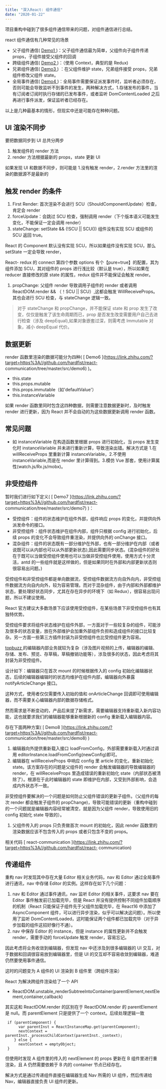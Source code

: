 ```yaml
---
title: "深入React: 组件通信"
date: "2020-01-22"
---
```


项目重构中碰到了很多组件通信带来的问题，对组件通信进行总结。

react 组件通信有几种常见的场景

- 父子组件通信( [ Demo1 ](https://link.zhihu.com/?target=https%3A//github.com/hardfist/react-communication/tree/master/src/demo1) )：父子组件通信最为简单，父组件向子组件传递 props，子组件接受父组件的回调
- 跨级组件通信( [ Demo2 ](https://link.zhihu.com/?target=https%3A//github.com/hardfist/react-communication/tree/master/src/demo2) )：（使用 Context，典型的是 Redux)
- 兄弟组件通信( [ Demo3 ](https://link.zhihu.com/?target=https%3A//github.com/hardfist/react-communication/tree/master/src/demo3) ) ：在父组件维护 state，兄弟组件接受 props，兄弟组件修改父组件 state。
- 全局事件通信( [ Demo4 ](https://link.zhihu.com/?target=https%3A//github.com/hardfist/react-communication/tree/master/src/demo3) )：全局事件需要保证派发事件时，监听者必须存在，否则可能会导致监听不到事件的发生，两种解决方式，1.存储发布的事件，当有订阅者订阅时执行存储的已发布事件，或者监听 DomContentLoaded 之后再进行事件派发，保证监听者已经存在。

以上是几种最基本的情形，但现实中还是可能存在种种问题。

## **UI 渲染不同步**

要把数据同步到 UI 总共分两步

1. 触发组件的 render 方法
2. render 方法根据最新的 props，state 更新 UI

如果发现 UI 和数据不同步，则可能是 1.没有触发 render，2.render 方法里的渲染的数据源不是最新的

## **触发 render 的条件**

1. First Render: 首次渲染不会进行 SCU（ShouldComponentUpdate）检查，肯定会 render
2. forceUpdate：会跳过 SCU 检查，强制调用 render（下个版本语义可能发生变化，不能保证一定会调用 render）
3. stateChange: setState && (!SCU || SCU()) 组件没有实现 SCU 或组件的 SCU 返回 true。

React 的 Component 默认没有实现 SCU，所以如果组件没有实现 SCU，那么 setState 一定会导致 render，

React-
redux 的 connect 第四个参数 options 有个【pure=true】的配置，其为组件添加 SCU，其对组件的 props 进行浅比较（默认是 true），所以如果在 reducer 直接修改的原 state 的属性，redux 组件并不能保证会触发 render。

1. propChange: 父组件 render 导致调用子组件的 render 或者调用 ReactDOM.render && （！SCU || SCU）,这都会触发 WillReceiveProps。其也会进行 SCU 检查，与 stateChange 逻辑一致。

> 对于 stateChange 和 propChange，并不能保证 state 和 prop 发生了改变，仅仅是触发了该生命周期而已，prop 是否发生改变需要用户自己去进行检查（涉及 deepEqual),如果对象嵌套过深，则需考虑 Immutable 对象，减小 deepEqual 代价。

## **数据更新**

render 函数里渲染的数据可能分为四种( [ Demo6
](https://link.zhihu.com/?target=https%3A//github.com/hardfist/react-
communication/tree/master/src/demo6) )。

- this.state
- this.props.mutable
- this.props.immutable（如'defaultValue'）
- this.instanceVariable

如果 render 函数里同时包含这四种数据，则需要注意数据更新时，及时触发 render 进行更新，因为 React 并不会自动的为这些数据更新调用 render 函数。

## **常见问题**

- 如 instanceVariable 在构造函数里根据 props 进行初始化，当 props 发生变化时 instanceVariable 并未进行重新计算，导致渲染出错。解决方式是 1.在 willReceiveProps 里重新计算 instanceVariable，2.不使用 instanceVariable,而是在 render 里计算得到。3.模仿 Vue 那套，使用计算属性(watch.js/Rx.js/mobx)。

## **非受控组件**

暂时我们进行如下定义( [ Demo7
](https://link.zhihu.com/?target=https%3A//github.com/hardfist/react-
communication/tree/master/src/demo7) )：

- 受控组件：组件的状态维护在组件外部，组件响应 props 的变化，并提供向外派发命令的接口。
- 非受控组件：组件状态维护在组件内部，组件只根据 config 进行初始化，后续 props 的变化不会导致组件重渲染，并提供向外的 onChange 接口。
- 混杂组件：组件的状态既有一部分维护在外部，也有一部分维护在内部（或者说既可以从内部也可以从外部更新状态),因此需要同步状态。(混杂组件的好处在于既可以当做受控组件使用也可以当做非受控组件使用，使用方式十分灵活，antd 的一些组件就是这样做的，但是如果同时在外部和内部更新状态则很容易出问题。)

受控组件和非受控组件都是单向数据流，受控组件数据流方向自外向内，非受控组件数据流方向自内向外，较为容易管理。而对于混杂组件，由于内部和外部都维护状态，要处理好状态同步，尤其在存在异步的环境下（如 Redux），很容易出现问题，所以不建议使用。

React 官方建议大多数场景下应该使用受控组件，在某些场景下非受控组件也有其独特优势。

受控组件要求将组件状态维护在组件外部，一方面对于一些较复杂的组件，可能涉及很多的状态变量，放在外部维护会加重外部组件负担和造成组件的接口比较复杂。另一方面一些第三方插件封装为非受控组件也比受控组件更为容易。

[ topbuzz ](https://link.zhihu.com/?target=https%3A//www.topbuzz.com/a/new)
的编辑器内部业务就较为复杂（涉及图片视频的上传，编辑器的编辑、存储、发布、预览、存草稿，草稿撤销功能等），涉及很多的状态，因此考虑将其封装为非受控组件。

设计如下：编辑器只在首次 mount 的时候根据传入的 config 初始化编辑器状态，后续的编辑器编辑时的状态均维护在组件内部，编辑器向外暴露 notifyArticleChange 接口。

这种方式，使用者仅仅需要传入初始的值和 onArticleChange 回调即可使用编辑器，而不需要关心编辑器内部的数据存储格式。

然而需求是不断变动的，产品后来提了新需求，需要编辑器支持重新载入新内容功能，这也就要求我们的编辑器能够重新根据新的 config 重新载入编辑器内容。

存在下面两种方案( [ Demo8
](https://link.zhihu.com/?target=https%3A//github.com/hardfist/react-
communication/tree/master/src/demo8) )

1. 编辑器向外提供重新载入接口 loadFromConfig，外部需要重新载入时通过调用 editorInstance.loadFromConfig(newConfig)即可。
2. 编辑器在 willReceiveProps 中响应 config 里 article 的变化，重新初始化 state。该方案存在的问题是父组件的 render 会触发编辑器的导致编辑器的 render，在 willReceiveProps 里造成错误的重新初始化 state（内部状态被清除了）。根源在于此时编辑器的 state 即维护在内部，又受到外部影响，会造成内外状态不一致。

非受控组件要解决的一个问题是如何防止父组件错误的更新子组件。（父组件的每次 render 都会触发子组件的 propChange)，导致可能错误的更新（重构中碰到的一个问题就是编辑器内容经常被清空，就是因为父组件 render，导致使用旧的 config 初始化 state 导致的）。

1. 父组件传入的 props 只负责做首次 mount 的初始化，因此 render 函数里的渲染数据应该不包含传入的 props 或者只包含不变的 props。

相关代码 [ react-communication
](https://link.zhihu.com/?target=https%3A//github.com/hardfist/react-
communication)

## **传递组件**

重构 nav 时发现其中存在大量 Editor 相关业务代码，nav 和 Editor 通过全局事件进行通讯，nav 中存储 Editor 的实例。这样存在如下几个问题：

1. nav 和 Editor 通过事件通讯，nav 监听 Editor 的相关事件，这要求 nav 要在 Editor 事件触发前已加载完毕，但是 React 并没有提供控制不同组件加载顺序的机制（React 只能保证子组件先于父组件加载完毕，在 React16 中添加了 AsyncComponent 组件，可以进行异步渲染，似乎可以解决这问题）。所以使用了监听 DomContentLoaded，这时能保证两个组件都已加载完毕（对于异步加载的组件这招好像行不通）。
2. nav 中保存 Editor 的 instance，但是 instance 的属性更新并不会触发 render，需要手动的 forceUpdate 触发 render，容易忘记。

因此考虑将业务收敛到编辑器，但发现 nav 中还涉及到很多编辑器的 UI 交互，对于数据和回调很容易放到编辑器里，但是 UI 的交互却不容易收敛到编辑器，难道仍然要使用事件通信。

这时的问题变为 A 组件的 UI 渲染到 B 组件里（跨组件渲染）

React 为解决跨组件渲染给了一个 API

- ReactDOM.unstable_renderSubtreeIntoContainer(parentElement,nextElement,container,callback)

其实这和 ReactDOM.render 的区别在于 ReactDOM.render 的 parentElement 是 null。而 parentElement 只是提供了一个 context。后续处理逻辑一致

     if (parentComponent) {
          var parentInst = ReactInstanceMap.get(parentComponent);
          nextContext = parentInst._processChildContext(parentInst._context);
        } else {
          nextContext = emptyObject;
     }

但使用时发现 A 组件里的传入的 nextElement 的 props 更新在 B 组件里进行重渲染，且 A 仍然需要依赖于 B 内的 container 节点已经存在。

解决方式是通过传递组件直接在编辑器生成 Nav 所需的 UI 组件，然后传递给 Nav，编辑器直接负责 UI 组件的更新。
